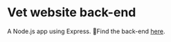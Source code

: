 # Vet website back-end

A Node.js app using Express.
👀Find the back-end [here](https://github.com/ProdigyKid80/vet-front-end).
